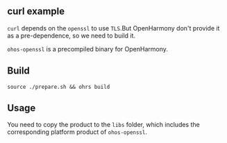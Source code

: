 ## curl example

`curl` depends on the `openssl` to use `TLS`.But OpenHarmony don't provide it as a pre-dependence, so we need to build it.

`ohos-openssl` is a precompiled binary for OpenHarmony.

## Build

```shell
source ./prepare.sh && ohrs build
```

## Usage

You need to copy the product to the `libs` folder, which includes the corresponding platform product of `ohos-openssl`.